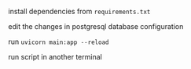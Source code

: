 install dependencies from `requirements.txt`

edit the changes in postgresql database configuration

run `uvicorn main:app --reload`

run script in another terminal

